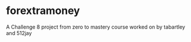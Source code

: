 # forextramoney
A Challenge 8 project from zero to mastery course worked on by tabartley and 512jay
